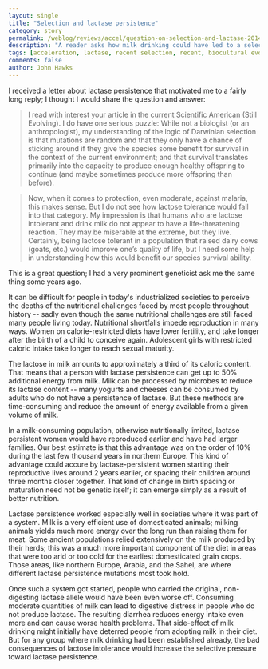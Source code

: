 ```yaml
---
layout: single 
title: "Selection and lactase persistence" 
category: story
permalink: /weblog/reviews/accel/question-on-selection-and-lactase-2014.html
description: "A reader asks how milk drinking could have led to a selective advantage; I answer."
tags: [acceleration, lactase, recent selection, recent, biocultural evolution, diet, Neolithic, domestication] 
comments: false 
author: John Hawks 
---
```



I received a letter about lactase persistence that motivated me to a fairly long reply; I thought I would share the question and answer: 

<blockquote>I read with interest your article in the current Scientific American (Still Evolving). I do have one serious puzzle:  While not a biologist (or an anthropologist), my understanding of the logic of Darwinian selection is that mutations are random and that they only have a chance of sticking around if they give the species some benefit for survival in the context of the current environment; and that survival translates primarily into the capacity to produce enough healthy offspring to continue (and maybe sometimes produce more offspring than before).</blockquote>

<blockquote>Now, when it comes to protection, even moderate, against malaria, this makes sense.  But I do not see how lactose tolerance would fall into that category. My impression is that humans who are lactose intolerant and drink milk do not appear to have a life-threatening reaction. They may be miserable at the extreme, but they live.  Certainly, being lactose tolerant in a population that raised dairy cows (goats, etc.) would improve one’s quality of life, but I need some help in understanding how this would benefit our species survival ability.</blockquote>

This is a great question; I had a very prominent geneticist ask me the same thing some years ago. 

It can be difficult for people in today's industrialized societies to perceive the depths of the nutritional challenges faced by most people throughout history -- sadly even though the same nutritional challenges are still faced many people living today. Nutritional shortfalls impede reproduction in many ways. Women on calorie-restricted diets have lower fertility, and take longer after the birth of a child to conceive again. Adolescent girls with restricted caloric intake take longer to reach sexual maturity. 

The lactose in milk amounts to approximately a third of its caloric content. That means that a person with lactase persistence can get up to 50% additional energy from milk. Milk can be processed by microbes to reduce its lactase content -- many yogurts and cheeses can be consumed by adults who do not have a persistence of lactase. But these methods are time-consuming and reduce the amount of energy available from a given volume of milk. 

In a milk-consuming population, otherwise nutritionally limited, lactase persistent women would have reproduced earlier and have had larger families. Our best estimate is that this advantage was on the order of 10% during the last few thousand years in northern Europe. This kind of advantage could accure by lactase-persistent women starting their reproductive lives around 2 years earlier, or spacing their children around three months closer together. That kind of change in birth spacing or maturation need not be genetic itself; it can emerge simply as a result of better nutrition. 

Lactase persistence worked especially well in societies where it was part of a system. Milk is a very efficient use of domesticated animals; milking animals yields much more energy over the long run than raising them for meat. Some ancient populations relied extensively on the milk produced by their herds; this was a much more important component of the diet in areas that were too arid or too cold for the earliest domesticated grain crops. Those areas, like northern Europe, Arabia, and the Sahel, are where different lactase persistence mutations most took hold. 

Once such a system got started, people who carried the original, non-digesting lactase allele would have been even worse off. Consuming moderate quantities of milk can lead to digestive distress in people who do not produce lactase. The resulting diarrhea reduces energy intake even more and can cause worse health problems. That side-effect of milk drinking might initially have deterred people from adopting milk in their diet. But for any group where milk drinking had been established already, the bad consequences of lactose intolerance would increase the selective pressure toward lactase persistence. 
